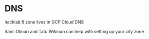 # DNS

hacklab.fi zone lives in GCP Cloud DNS

Sami Olmari and Tatu Wikman can help with setting up your city zone